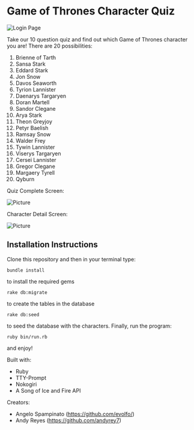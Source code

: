 # Game of Thrones Character Quiz

![Login Page](https://i.imgur.com/UhoF3uM.png)

Take our 10 question quiz and find out which Game of Thrones character you are! There are 20 possibilities:

1. Brienne of Tarth
2. Sansa Stark
3. Eddard Stark
4. Jon Snow
5. Davos Seaworth
6. Tyrion Lannister
7. Daenarys Targaryen
8. Doran Martell
9. Sandor Clegane
10. Arya Stark
11. Theon Greyjoy
12. Petyr Baelish
13. Ramsay Snow
14. Walder Frey
15. Tywin Lannister
16. Viserys Targaryen
17. Cersei Lannister
18. Gregor Clegane
19. Margaery Tyrell
20. Qyburn

Quiz Complete Screen:

![Picture](https://i.imgur.com/qkNCzIB.png)

Character Detail Screen: 

![Picture](https://i.imgur.com/4nLokdS.png)

## Installation Instructions

Clone this repository and then in your terminal type:

```
bundle install
```

to install the required gems

```
rake db:migrate
```

to create the tables in the database

```
rake db:seed
```

to seed the database with the characters. Finally, run the program:

```
ruby bin/run.rb
```

and enjoy!

Built with: 
* Ruby
* TTY-Prompt
* Nokogiri
* A Song of Ice and Fire API

Creators:
* Angelo Spampinato (https://github.com/evolfo/)
* Andy Reyes (https://github.com/andyrey7)
